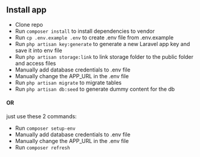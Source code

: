 ## Install app
- Clone repo
- Run ``` composer install ``` to install dependencies to vendor
- Run ``` cp .env.example .env ``` to create .env file from .env.example
- Run ``` php artisan key:generate ``` to generate a new Laravel app key and save it into env file
- Run ``` php artisan storage:link ``` to link storage folder to the public folder and access files
- Manually add database credentials to .env file
- Manually change the APP_URL in the .env file
- Run ``` php artisan migrate ``` to migrate tables
- Run ``` php artisan db:seed ``` to generate dummy content for the db

#### OR

just use these 2 commands:
- Run ``` composer setup-env ```
- Manually add database credentials to .env file
- Manually change the APP_URL in the .env file
- Run ``` composer refresh ```
